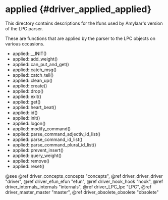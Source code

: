 applied {#driver_applied_applied}
=================================
This directory contains descriptions for the lfuns used by Amylaar's version of the LPC parser.

These are functions that are applied by the parser to the LPC objects on various occasions.

- applied::__INIT()
- applied::add_weight()
- applied::can_put_and_get()
- applied::catch_msg()
- applied::catch_tell()
- applied::clean_up()
- applied::create()
- applied::drop()
- applied::exit()
- applied::get()
- applied::heart_beat()
- applied::id()
- applied::init()
- applied::logon()
- applied::modify_command()
- applied::parse_command_adjectiv_id_list()
- applied::parse_command_id_list()
- applied::parse_command_plural_id_list()
- applied::prevent_insert()
- applied::query_weight()
- applied::remove()
- applied::reset()

@see @ref driver_concepts_concepts "concepts", @ref driver_driver_driver "driver", @ref driver_efun_efun "efun", @ref driver_hook_hook "hook", @ref driver_internals_internals "internals", @ref driver_LPC_lpc "LPC", @ref driver_master_master "master", @ref driver_obsolete_obsolete "obsolete"
